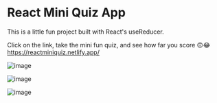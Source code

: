 # React Mini Quiz App
This is a little fun project built with React's useReducer.

Click on the link, take the mini fun quiz, and see how far you score 🙃😂
https://reactminiquiz.netlify.app/

![image](https://github.com/PraisesAmaiyo/React-Quiz-App/assets/130058029/2382556e-9d3f-4ae2-8c23-95196c85b5ee)

![image](https://github.com/PraisesAmaiyo/React-Quiz-App/assets/130058029/f71956dd-916c-4354-a66c-945d152e0ca7)

![image](https://github.com/PraisesAmaiyo/React-Quiz-App/assets/130058029/aec01389-9d8e-4b69-9f10-1de25868e623)
